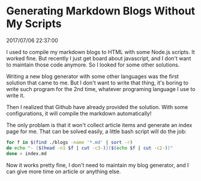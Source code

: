 # Generating Markdown Blogs Without My Scripts
2017/07/06 22:37:00


I used to compile my markdown blogs to HTML with some Node.js scripts. It worked fine. But recently I just get board about javascript, and I don't want to maintain those code anymore. So I looked for some other solutions.

Writing a new blog generator with some other languages was the first solution that came to me. But I don't want to write that thing, it's boring to write such program for the 2nd time, whatever programing language I use to write it.

Then I realized that Github have already provided the solution. With some configurations, it will compile the markdown automatically!

The only problam is that it won't collect article items and generate an index page for me. That can be solved easily, a little bash script will do the job:


```bash
for f in $(find ./blogs -name '*.md' | sort -r)
do echo "- [$(head -n1 $f | cut -c3-)]($(echo $f | cut -c2-))"
done > index.md
```

Now it works pretty fine, I don't need to maintain my blog generator, and I can give more time on article or anything else.
